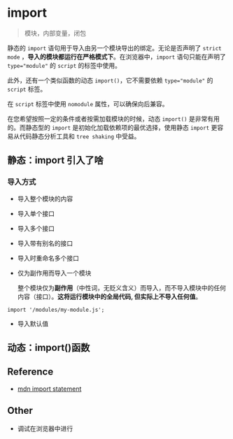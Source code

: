 # import

> 模块，内部变量，闭包

静态的 `import` 语句用于导入由另一个模块导出的绑定。无论是否声明了 `strict mode` ，**导入的模块都运行在严格模式下**。在浏览器中，`import` 语句只能在声明了 `type="module"` 的 `script` 的标签中使用。

此外，还有一个类似函数的动态 `import()`，它不需要依赖 `type="module"` 的 `script` 标签。

在 `script` 标签中使用 `nomodule` 属性，可以确保向后兼容。

在您希望按照一定的条件或者按需加载模块的时候，动态 `import()` 是非常有用的。而静态型的 `import` 是初始化加载依赖项的最优选择，使用静态 `import` 更容易从代码静态分析工具和 `tree shaking` 中受益。

## 静态：import 引入了啥

### 导入方式

- 导入整个模块的内容
- 导入单个接口
- 导入多个接口
- 导入带有别名的接口
- 导入时重命名多个接口
- 仅为副作用而导入一个模块

  整个模块仅为**副作用**（中性词，无贬义含义）而导入，而不导入模块中的任何内容（接口）。**这将运行模块中的全局代码, 但实际上不导入任何值**。

```JS
import '/modules/my-module.js';
```

- 导入默认值

## 动态：import()函数

## Reference

- [mdn import statement](https://developer.mozilla.org/zh-CN/docs/Web/JavaScript/Reference/Statements/import)

## Other
- 调试在浏览器中进行